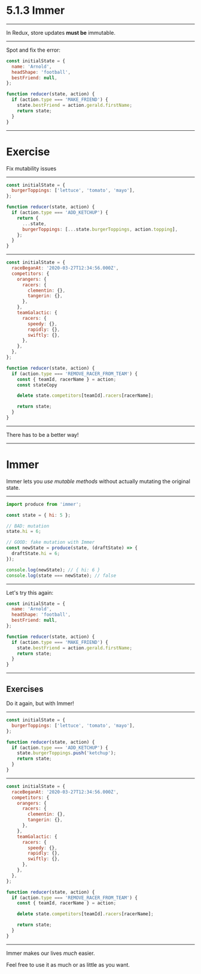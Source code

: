 # 5.1.3 Immer

---

In Redux, store updates **must be** immutable.

---

Spot and fix the error:

```js
const initialState = {
  name: 'Arnold',
  headShape: 'football',
  bestFriend: null,
};

function reducer(state, action) {
  if (action.type === 'MAKE_FRIEND') {
    state.bestFriend = action.gerald.firstName;
    return state;
  }
}
```

---

# Exercise

Fix mutability issues

---

```js
const initialState = {
  burgerToppings: ['lettuce', 'tomato', 'mayo'],
};

function reducer(state, action) {
  if (action.type === 'ADD_KETCHUP') {
    return {
      ...state,
      burgerToppings: [...state.burgerToppings, action.topping],
    };
  }
}
```

---

<Timer />

```js
const initialState = {
  raceBeganAt: '2020-03-27T12:34:56.000Z',
  competitors: {
    orangers: {
      racers: {
        clementin: {},
        tangerin: {},
      },
    },
    teamGalactic: {
      racers: {
        speedy: {},
        rapidly: {},
        swiftly: {},
      },
    },
  },
};

function reducer(state, action) {
  if (action.type === 'REMOVE_RACER_FROM_TEAM') {
    const { teamId, racerName } = action;
    const stateCopy

    delete state.competitors[teamId].racers[racerName];

    return state;
  }
}
```

---

There has to be a better way!

---

# Immer

Immer lets you _use mutable methods_ without actually mutating the original state.

---

```js
import produce from 'immer';

const state = { hi: 5 };

// BAD: mutation
state.hi = 6;

// GOOD: fake mutation with Immer
const newState = produce(state, (draftState) => {
  draftState.hi = 6;
});

console.log(newState); // { hi: 6 }
console.log(state === newState); // false
```

---

Let's try this again:

```js
const initialState = {
  name: 'Arnold',
  headShape: 'football',
  bestFriend: null,
};

function reducer(state, action) {
  if (action.type === 'MAKE_FRIEND') {
    state.bestFriend = action.gerald.firstName;
    return state;
  }
}
```

---

## Exercises

Do it again, but with Immer!

---

```js
const initialState = {
  burgerToppings: ['lettuce', 'tomato', 'mayo'],
};

function reducer(state, action) {
  if (action.type === 'ADD_KETCHUP') {
    state.burgerToppings.push('ketchup');
    return state;
  }
}
```

---

```js
const initialState = {
  raceBeganAt: '2020-03-27T12:34:56.000Z',
  competitors: {
    orangers: {
      racers: {
        clementin: {},
        tangerin: {},
      },
    },
    teamGalactic: {
      racers: {
        speedy: {},
        rapidly: {},
        swiftly: {},
      },
    },
  },
};

function reducer(state, action) {
  if (action.type === 'REMOVE_RACER_FROM_TEAM') {
    const { teamId, racerName } = action;

    delete state.competitors[teamId].racers[racerName];

    return state;
  }
}
```

---

Immer makes our lives _much_ easier.

Feel free to use it as much or as little as you want.
